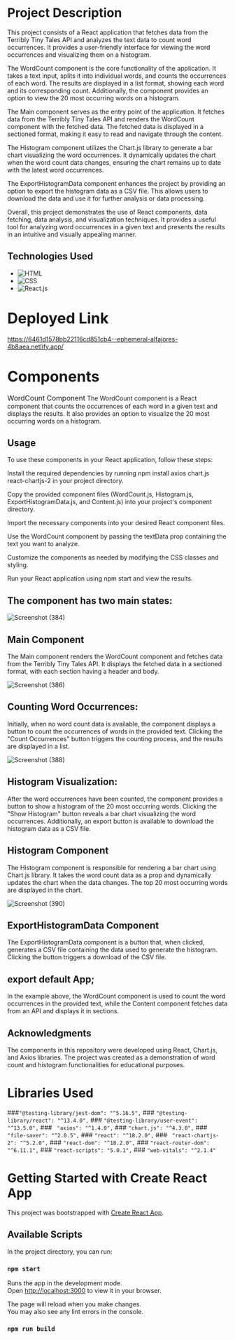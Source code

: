 # Project Description


This project consists of a React application that fetches data from the Terribly Tiny Tales API and analyzes the text data to count word occurrences. It provides a user-friendly interface for viewing the word occurrences and visualizing them on a histogram.

The WordCount component is the core functionality of the application. It takes a text input, splits it into individual words, and counts the occurrences of each word. The results are displayed in a list format, showing each word and its corresponding count. Additionally, the component provides an option to view the 20 most occurring words on a histogram.

The Main component serves as the entry point of the application. It fetches data from the Terribly Tiny Tales API and renders the WordCount component with the fetched data. The fetched data is displayed in a sectioned format, making it easy to read and navigate through the content.

The Histogram component utilizes the Chart.js library to generate a bar chart visualizing the word occurrences. It dynamically updates the chart when the word count data changes, ensuring the chart remains up to date with the latest word occurrences.

The ExportHistogramData component enhances the project by providing an option to export the histogram data as a CSV file. This allows users to download the data and use it for further analysis or data processing.

Overall, this project demonstrates the use of React components, data fetching, data analysis, and visualization techniques. It provides a useful tool for analyzing word occurrences in a given text and presents the results in an intuitive and visually appealing manner.


## Technologies Used

- ![HTML](https://img.shields.io/badge/-HTML-FF5722?style=flat-square&logo=html5&logoColor=white)
- ![CSS](https://img.shields.io/badge/-CSS-2965f1?style=flat-square&logo=css3&logoColor=white)
- ![React.js](https://img.shields.io/badge/-React.js-61DAFB?style=flat-square&logo=react&logoColor=white)


# <span style="font-size:larger;">Deployed Link</span>

https://6461d1578bb22116cd851cb4--ephemeral-alfajores-4b8aea.netlify.app/



# <span style="font-size:larger;">Components</span>

<span style="font-size:medium;">WordCount Component</span>
The WordCount component is a React component that counts the occurrences of each word in a given text and displays the results. It also provides an option to visualize the 20 most occurring words on a histogram.

## Usage

To use these components in your React application, follow these steps:

Install the required dependencies by running npm install axios chart.js react-chartjs-2 in your project directory.

Copy the provided component files (WordCount.js, Histogram.js, ExportHistogramData.js, and Content.js) into your project's component directory.

Import the necessary components into your desired React component files.

Use the WordCount component by passing the textData prop containing the text you want to analyze.

Customize the components as needed by modifying the CSS classes and styling.

Run your React application using npm start and view the results.


## The component has two main states:
![Screenshot (384)](https://github.com/Manishagupta766/Tales/assets/84488866/ce4a6155-3ecc-405b-90c8-52cca5923460)


## Main Component
The Main component renders the WordCount component and fetches data from the Terribly Tiny Tales API. It displays the fetched data in a sectioned format, with each section having a header and body.


![Screenshot (386)](https://github.com/Manishagupta766/Tales/assets/84488866/1d687b5a-06f7-43a0-98fd-6bac190cd25d)
## Counting Word Occurrences: 
Initially, when no word count data is available, the component displays a button to count the occurrences of words in the provided text. Clicking the "Count Occurrences" button triggers the counting process, and the results are displayed in a list.

![Screenshot (388)](https://github.com/Manishagupta766/Tales/assets/84488866/60711505-abbf-4198-bb21-8134a76edbf7)

## Histogram Visualization:
 After the word occurrences have been counted, the component provides a button to show a histogram of the 20 most occurring words. Clicking the "Show Histogram" button reveals a bar chart visualizing the word occurrences. Additionally, an export button is available to download the histogram data as a CSV file.



## Histogram Component
The Histogram component is responsible for rendering a bar chart using Chart.js library. It takes the word count data as a prop and dynamically updates the chart when the data changes. The top 20 most occurring words are displayed in the chart.

![Screenshot (390)](https://github.com/Manishagupta766/Tales/assets/84488866/9f70f757-ca56-49a1-8d20-1ab10fff4522)

## ExportHistogramData Component
The ExportHistogramData component is a button that, when clicked, generates a CSV file containing the data used to generate the histogram. Clicking the button triggers a download of the CSV file.



## export default App;
In the example above, the WordCount component is used to count the word occurrences in the provided text, while the Content component fetches data from an API and displays it in sections.

## Acknowledgments
The components in this repository were developed using React, Chart.js, and Axios libraries. The project was created as a demonstration of word count and histogram functionalities for educational purposes.



# Libraries Used

  ###`"@testing-library/jest-dom": "^5.16.5",`
          ### `"@testing-library/react": "^13.4.0",`
       ### `"@testing-library/user-event": "^13.5.0",`
      ### ` "axios": "^1.4.0",`
      ### `"chart.js": "^4.3.0",`
      ### `"file-saver": "^2.0.5",`
      ### `"react": "^18.2.0",`
      ### ` "react-chartjs-2": "^5.2.0",`
         ### `"react-dom": "^18.2.0",`
         ### `"react-router-dom": "^6.11.1",`
     ### `"react-scripts": "5.0.1",`
      ### `"web-vitals": "^2.1.4"`


# Getting Started with Create React App

This project was bootstrapped with [Create React App](https://github.com/facebook/create-react-app).

## Available Scripts

In the project directory, you can run:

### `npm start`

Runs the app in the development mode.\
Open [http://localhost:3000](http://localhost:3000) to view it in your browser.

The page will reload when you make changes.\
You may also see any lint errors in the console.


### `npm run build`







